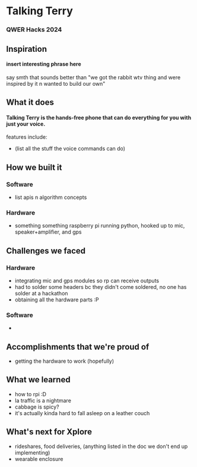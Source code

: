 # Talking Terry
### QWER Hacks 2024

## Inspiration
#### insert interesting phrase here 
say smth that sounds better than "we got the rabbit wtv thing and were inspired by it n wanted to build our own"

## What it does
#### Talking Terry is the hands-free phone that can do everything for you with just your voice. 
features include:
- (list all the stuff the voice commands can do)

## How we built it
### Software
- list apis n algorithm concepts
### Hardware
- something something raspberry pi running python, hooked up to mic, speaker+amplifier, and gps

## Challenges we faced
### Hardware
- integrating mic and gps modules so rp can receive outputs
- had to solder some headers bc they didn't come soldered, no one has solder at a hackathon 
- obtaining all the hardware parts :P
### Software
- 

## Accomplishments that we're proud of
- getting the hardware to work (hopefully)

## What we learned
- how to rpi :D
- la traffic is a nightmare
- cabbage is spicy?
- it's actually kinda hard to fall asleep on a leather couch

## What's next for Xplore
- rideshares, food deliveries, (anything listed in the doc we don't end up implementing)
- wearable enclosure

